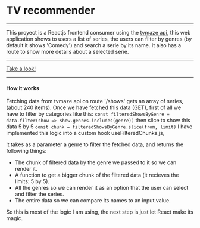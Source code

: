 # TV recommender

------------

This proyect is a Reactjs frontend consumer using the [tvmaze api](https://www.tvmaze.com/api "tvmaze api"), this web application shows to users a list of series, the users can filter by genres (by default it shows 'Comedy') and search a serie by its name. It also has a route to show more details about a selected serie.

------------

[Take a look!](https://tv-recommendations.vercel.app "Take a look!")

------------

#### How it works
Fetching data from tvmaze api on route '/shows' gets an array of series, (about 240 items). Once we have fetched this data (GET), first of all we have to filter by categories like this: 
`const filteredShowsByGenre = data.filter(show => show.genres.includes(genre))`
then slice to show this data 5 by 5 `const chunk = filteredShowsByGenre.slice(from, limit)`
I have implemented this logic into a custom hook useFilteredChunks.js, 

it takes as a parameter a genre to filter the fetched data, and returns the following things:
- The chunk of filtered data by the genre we passed to it so we can render it.
- A function to get a bigger chunk of the filtered data (it recieves the limits: 5 by 5).
- All the genres so we can render it as an option that the user can select and filter the series.
- The entire data so we can compare its names to an input.value.


So this is most of the logic I am using, the next step is just let React make its magic.